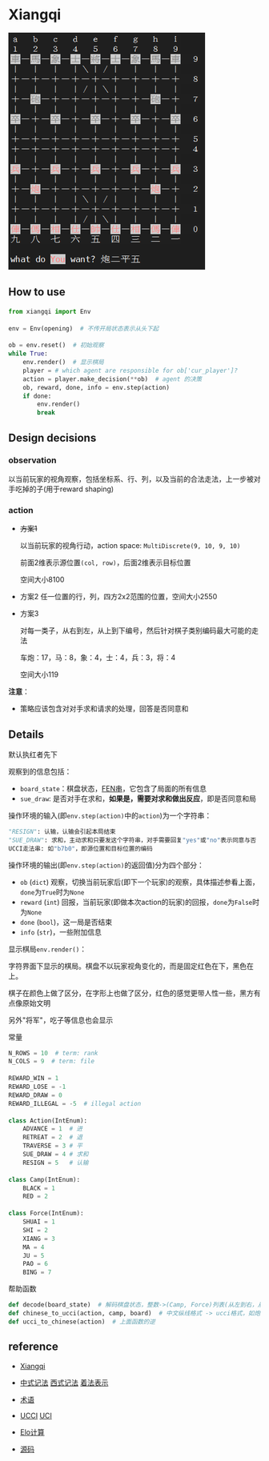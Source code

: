 # Xiangqi



![UI](https://github.com/splendor-kill/xiangqi/raw/main/env.render.png)



## How to use

```python
from xiangqi import Env

env = Env(opening)  # 不传开局状态表示从头下起

ob = env.reset()  # 初始观察
while True:
    env.render()  # 显示棋局
    player = # which agent are responsible for ob['cur_player']?
    action = player.make_decision(**ob)  # agent 的决策
    ob, reward, done, info = env.step(action)
    if done:
        env.render()
        break
```



## Design decisions

### observation

以当前玩家的视角观察，包括坐标系、行、列，以及当前的合法走法，上一步被对手吃掉的子(用于reward shaping)



### action

* ~~方案1~~

  以当前玩家的视角行动，action space: `MultiDiscrete(9, 10, 9, 10)`

  前面2维表示源位置`(col, row)`，后面2维表示目标位置

  空间大小8100

* 方案2
  任一位置的行，列，四方2x2范围的位置，空间大小2550

* 方案3

  对每一类子，从右到左，从上到下编号，然后针对棋子类别编码最大可能的走法

  车炮：17，马：8，象：4，士：4，兵：3，将：4

  空间大小119

**注意**：

* 策略应该包含对对手求和请求的处理，回答是否同意和





## Details

默认执红者先下

观察到的信息包括：

* `board_state`：棋盘状态，[FEN串](https://www.xqbase.com/protocol/cchess_fen.htm)，它包含了局面的所有信息
* `sue_draw`: 是否对手在求和，**如果是，需要对求和做出反应**，即是否同意和局



操作环境的输入(即`env.step(action)`中的`action`)为一个字符串：

```python
"RESIGN": 认输，认输会引起本局结束
"SUE_DRAW": 求和，主动求和只要发这个字符串，对手需要回复"yes"或"no"表示同意与否
UCCI走法串: 如"b7b0"，即源位置和目标位置的编码

```

操作环境的输出(即`env.step(action)`的返回值)分为四个部分：

* `ob` (`dict`) 观察，切换当前玩家后(即下一个玩家)的观察，具体描述参看上面，`done`为`True`时为`None`
* `reward` (`int`) 回报，当前玩家(即做本次action的玩家)的回报，`done`为`False`时为`None`
* `done` (`bool`)，这一局是否结束
* `info` (`str`)，一些附加信息



显示棋局`env.render()`：

字符界面下显示的棋局。棋盘不以玩家视角变化的，而是固定红色在下，黑色在上。

棋子在颜色上做了区分，在字形上也做了区分，红色的感觉更带人性一些，黑方有点像原始文明

另外"将军"，吃子等信息也会显示



常量

```python
N_ROWS = 10  # term: rank
N_COLS = 9  # term: file

REWARD_WIN = 1
REWARD_LOSE = -1
REWARD_DRAW = 0
REWARD_ILLEGAL = -5  # illegal action

class Action(IntEnum):
    ADVANCE = 1  # 进
    RETREAT = 2  # 退
    TRAVERSE = 3 # 平
    SUE_DRAW = 4 # 求和
    RESIGN = 5   # 认输

class Camp(IntEnum):
    BLACK = 1
    RED = 2

class Force(IntEnum):
    SHUAI = 1
    SHI = 2
    XIANG = 3
    MA = 4
    JU = 5
    PAO = 6
    BING = 7
```

帮助函数

```python
def decode(board_state)  # 解码棋盘状态，整数->(Camp, Force)列表(从左到右，从上到下)
def chinese_to_ucci(action, camp, board)  # 中文纵线格式 -> ucci格式，如炮二平五->h7e7
def ucci_to_chinese(action)  # 上面函数的逆
```



## reference

* [Xiangqi](https://en.wikipedia.org/wiki/Xiangqi)

* [中式记法](https://zh.wikipedia.org/wiki/%E8%B1%A1%E6%A3%8B) [西式记法](http://wxf.ca/xq/computer/wxf_notation.html) [着法表示](https://www.xqbase.com/protocol/cchess_move.htm)

* [术语](http://wxf.ca/xq/computer/XIANGQI_TERMS_IN_ENGLISH.pdf)

* [UCCI](https://www.xqbase.com/protocol/cchess_ucci.htm) [UCI](https://gist.github.com/aliostad/f4470274f39d29b788c1b09519e67372)

* [Elo计算](https://www.xqbase.com/protocol/elostat.htm)

* [源码](https://github.com/Zeta36/chess-alpha-zero.git)

  

